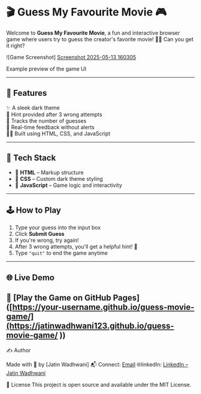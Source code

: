 # 🎬 Guess My Favourite Movie 🎮

Welcome to **Guess My Favourite Movie**, a fun and interactive browser game where users try to guess the creator's favorite movie! 🕵️‍♂️ Can you get it right?

![Game Screenshot] 
[Screenshot 2025-05-13 160305](https://github.com/user-attachments/assets/55fbb789-ec90-4dfa-8c5f-a2e6b4789996)

Example preview of the game UI

---

## 🚀 Features

✨ A sleek dark theme  
🧠 Hint provided after 3 wrong attempts  
🎯 Tracks the number of guesses  
💬 Real-time feedback without alerts  
🧑‍💻 Built using HTML, CSS, and JavaScript

---

## 🔧 Tech Stack

- 🧱 **HTML** – Markup structure  
- 🎨 **CSS** – Custom dark theme styling  
- 🧠 **JavaScript** – Game logic and interactivity  

---
## 🕹️ How to Play

1. Type your guess into the input box  
2. Click **Submit Guess**  
3. If you're wrong, try again!  
4. After 3 wrong attempts, you'll get a helpful hint! 🧩  
5. Type `"quit"` to end the game anytime

---

## 🌐 Live Demo

🔗 [Play the Game on GitHub Pages]([https://your-username.github.io/guess-movie-game/](https://jatinwadhwani123.github.io/guess-movie-game/
))  
---
✍️ Author

Made with 💙 by [Jatin Wadhwani]
📬 Connect: [Email](jatinwadhwaniofficial1@gmail.com)
🌐linkedIn: [LinkedIn – Jatin Wadhwani](https://www.linkedin.com/in/jatin-wadhwani-)


📜 License
This project is open source and available under the MIT License.

